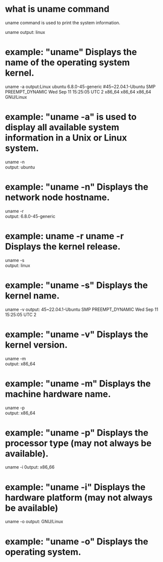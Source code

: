#  what is uname command
  uname command is used to print the system information.

  uname
  output: linux
# example: "uname" Displays the name of the operating system kernel.

 
 uname -a
 output:Linux ubuntu 6.8.0-45-generic #45~22.04.1-Ubuntu SMP PREEMPT_DYNAMIC Wed Sep 11 15:25:05 UTC 2 x86_64 x86_64 x86_64 GNU/Linux 
# example: "uname -a" is used to display all available system information in a Unix or Linux system.

 uname -n  
 output: ubuntu
# example: "uname -n" Displays the network node hostname.

 uname -r  
 output: 6.8.0-45-generic
# example: uname -r uname -r Displays the kernel release.

  uname -s  
  output:  linux
# example: "uname -s" Displays the kernel name.

 uname -v 
 output: 45~22.04.1-Ubuntu SMP PREEMPT_DYNAMIC Wed Sep 11 15:25:05 UTC 2
# example: "uname -v" Displays the kernel version.

 uname -m  
 output: x86_64
# example: "uname -m" Displays the machine hardware name.

 uname -p  
 output: x86_64
# example: "uname -p" Displays the processor type (may not always be available).

 uname -i 
 0utput:  x86_66
#  example: "uname -i" Displays the hardware platform (may not always be available)  

 uname -o 
 output: GNU/Linux
# example: "uname -o" Displays the operating system.  
